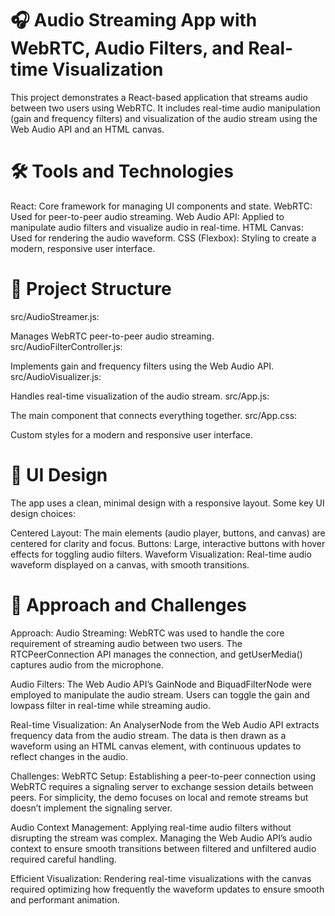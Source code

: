 # 🎧 Audio Streaming App with WebRTC, Audio Filters, and Real-time Visualization
This project demonstrates a React-based application that streams audio between two users using WebRTC. It includes real-time audio manipulation (gain and frequency filters) and visualization of the audio stream using the Web Audio API and an HTML canvas.

# 🛠 Tools and Technologies
React: Core framework for managing UI components and state.
WebRTC: Used for peer-to-peer audio streaming.
Web Audio API: Applied to manipulate audio filters and visualize audio in real-time.
HTML Canvas: Used for rendering the audio waveform.
CSS (Flexbox): Styling to create a modern, responsive user interface.

# 🧩 Project Structure
src/AudioStreamer.js:

Manages WebRTC peer-to-peer audio streaming.
src/AudioFilterController.js:

Implements gain and frequency filters using the Web Audio API.
src/AudioVisualizer.js:

Handles real-time visualization of the audio stream.
src/App.js:

The main component that connects everything together.
src/App.css:

Custom styles for a modern and responsive user interface.

# 🎨 UI Design
The app uses a clean, minimal design with a responsive layout. Some key UI design choices:

Centered Layout: The main elements (audio player, buttons, and canvas) are centered for clarity and focus.
Buttons: Large, interactive buttons with hover effects for toggling audio filters.
Waveform Visualization: Real-time audio waveform displayed on a canvas, with smooth transitions.

# 🧪 Approach and Challenges
Approach:
Audio Streaming: WebRTC was used to handle the core requirement of streaming audio between two users. The RTCPeerConnection API manages the connection, and getUserMedia() captures audio from the microphone.

Audio Filters: The Web Audio API’s GainNode and BiquadFilterNode were employed to manipulate the audio stream. Users can toggle the gain and lowpass filter in real-time while streaming audio.

Real-time Visualization: An AnalyserNode from the Web Audio API extracts frequency data from the audio stream. The data is then drawn as a waveform using an HTML canvas element, with continuous updates to reflect changes in the audio.

Challenges:
WebRTC Setup: Establishing a peer-to-peer connection using WebRTC requires a signaling server to exchange session details between peers. For simplicity, the demo focuses on local and remote streams but doesn’t implement the signaling server.

Audio Context Management: Applying real-time audio filters without disrupting the stream was complex. Managing the Web Audio API’s audio context to ensure smooth transitions between filtered and unfiltered audio required careful handling.

Efficient Visualization: Rendering real-time visualizations with the canvas required optimizing how frequently the waveform updates to ensure smooth and performant animation.

